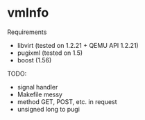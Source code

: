 # vmInfo

Requirements
  - libvirt (tested on 1.2.21 + QEMU API 1.2.21)
  - pugixml (tested on 1.5)
  - boost (1.56)

TODO:
  * signal handler
  * Makefile messy
  * method GET, POST, etc. in request
  * unsigned long to pugi